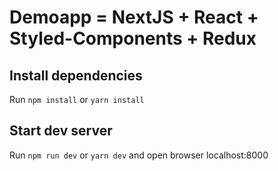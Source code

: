 # Demoapp = NextJS + React + Styled-Components + Redux

## Install dependencies

Run `npm install` or `yarn install`

## Start dev server

Run `npm run dev` or `yarn dev` and open browser localhost:8000